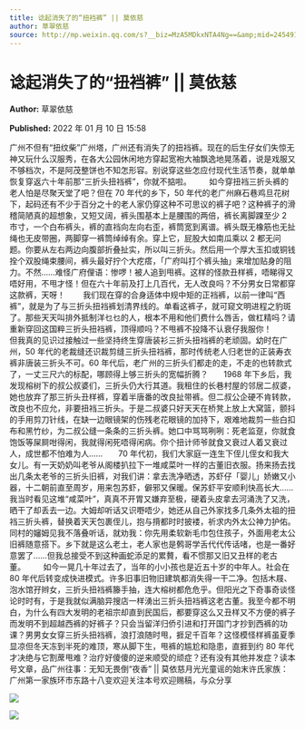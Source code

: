 ```yaml
---
title: 谂起消失了的“扭裆裤” || 莫依慈
author: 草翠依慈
source: http://mp.weixin.qq.com/s?__biz=MzA5MDkxNTA4Ng==&amp;mid=2454911882&amp;idx=1&amp;sn=f9d4064fc769cb79b9023e398fb9c39c&amp;chksm=87a233ebb0d5bafddc4cde87489342df04d40b0e69fe9ce4eabcc5aa6ab848623ec1965405e3#rd
---
```


# 谂起消失了的“扭裆裤” || 莫依慈

**Author:** 草翠依慈

**Published:** 2022 年 01 月 10 日 15:58

广州不但有“扭纹柴”广州塔，广州还有消失了的扭裆裤。现在的后生仔女们失惊无神又玩什么汉服秀，在各大公园休闲地方穿起宽袍大袖飘逸地晃荡着，说是戏服又不够档次，不是阿茂整饼也不知怎形容。别说穿这些怎应付现代生活节奏，就单单恢复穿返六十年前那“三折头扭裆裤”，你就不掂啦。        如今穿扭裆三折头裤的老人怕是尽聚天堂了吧？但在 70 年代的乡下，50 年代的老广州麻石巷鸡旦花树下，起码还有不少于百分之十的老人家仍穿这种不可思议的裤子吧？这种裤子的滑稽简陋真的超想象，又短又阔，裤头围基本上是腰围的两倍，裤长离脚踝至少 2 市寸，一个白布裤头，裤的直裆向左向右歪，裤筒宽到离谱。裤头既无橡筋也无扯绳也无皮带圈，两脚穿一裤筒绰绰有余。穿上它，屁股大如南瓜乘以 2 都无问题。你要从左右两边向腹部折叠扯实，所以叫三折头。然后用一个厚大玉扣或铜钱拴个双股绳束腰间，裤头最好拧个大疙瘩，「广府叫打个裤头抽」来增加贴身的阻力。不然……难怪广府俚语：惨啰！被人追到甩裤。这样的怪款丑样裤，唔睇得又唔好用，不甩才怪！但在六十年前及打上几百代，无人改良吗？不分男女日常都穿这款裤，天呀！        我们现在穿的合身适体中规中矩的正裆裤，以前一律叫“西裤”，就是为了与三折头扭裆裤划清界线的。单看这裤子，就可窥文明进程之豹斑了。那些天天叫排外抵制洋乜乜的人，根本不用和他们费什么唇舌，做杠精吗？请重新穿回这国粹三折头扭裆裤，顶得顺吗？不甩裤不投降不认衰仔我服你！        但我真的见识过接触过一些坚持终生穿唐装衫三折头扭裆裤的老顽固。幼时在广州，50 年代的老裁缝还识裁剪缝三折头扭裆裤，那时传统老人归老世的正装寿衣裤非唐装三折头不可。60 年代后，老广州的三折头们都走的走，不走的也转款式了，一丈三尺六的标配，哪顾得上够三折头的宽幅折腾？       1968 年下乡后，我发现榕树下的叔公叔婆们，三折头仍大行其道。我租住的长巷村屋的邻居二叔婆，她也放弃了那三折头丑样裤，穿着半唐番的改良扯带裤。但二叔公企硬不肯转款，改良也不应允，非要扭裆三折头。于是二叔婆只好天天在桥凳上放上大窝篮，颤抖的手用剪刀针线，在缺一边眼镜架的伤残老花眼镜的加持下，艰难地裁剪一些白扣布和黑竹纱，为二叔公缝一条条的三折头裤。她口中骂骂咧咧：死老监趸，你就食饱饭等屎屙咁得闲，我就得闲死唔得闲病。你个扭计师爷就食又衰过人着又衰过人，成世都不怕难为人……       70 年代初，我们大家庭一连生下侄儿侄女和我大女儿。有一天奶奶叫老爷从阁楼扒拉下一堆咸菜叶一样的古董旧衣服。扬来扬去找出几条太老爷的三折头旧裤，对我们讲：拿去洗净晒透，苏虾仔「婴儿」娇嫩又小器，十二朝前直至周岁，用来包苏虾，僻邪又保暖。保苏虾平安顺利快高长大……我当时看见这堆“咸菜叶”，真真不开胃又嫌弃至极，硬着头皮拿去河涌洗了又洗，晒干了却丢去一边。大姆却听话又识嘢唔少，她还从自己外家找多几条外太祖的扭裆三折头裤，替换着天天包裹侄儿，抱与揹都时时披褛，祈求内外太公神力护佑。同村的嬸姆见我不落叠听话，就劝我：你先用柔软新毛巾包住孩子，外面用老太公旧裤随意搭下。乡下就是这么老土，老人家也是鹩哥学舌代代传话啫，也是一番好意罢了……但我总接受不到这种画蛇添足的累贅，看不惯那又旧又丑样的老古董。        如今一晃几十年过去了，当年的小小孩也是近五十岁的中年人。社会在 80 年代后转变成快进模式。许多旧事旧物旧建筑都消失得一干二净。包括木屐、泡水馆孖辫女，三折头扭裆裤籐手抽，连大榕树都危危乎。但阳光之下奇事奇谈怪论时时有，于是我就似满脑异搜店一样湧出三折头扭裆裤这老古董。我至今都不明白，为什么有四大发明的老祖宗却直到民国后，都要穿这么又丑样又不方便的裤子而发明不到超越西裤的好裤子？只会当留洋归侨引进和打开国门才抄到西裤的功课？男男女女穿三折头扭裆裤，浪打浪随时甩，捱足千百年？这怪模怪样裤虽夏季显凉但冬天冻到半死的难顶，寒从脚下生，甩裤的尴尬和隐患，直捱到约 80 年代才决绝与它割蓆甩难？治疗好傻傻的逆来顺受的顽症？还有没有其他并发症？读本号文章，品广州往事：无知无畏倒“夜香” || 莫依慈月光光童谣的始末许氏家族：广州第一家族环市东路十八变欢迎关注本号欢迎赐稿，与众分享

![](https://mmbiz.qpic.cn/mmbiz_jpg/PJWG74pLsMawYmZiar2Zb7RJ1922AZDLjKj2r9xVGYIAiaICb3OXM0IHn7VIU8TegXvhBg81SMOfzPrOh9ibKH1oQ/640?wx_fmt=jpeg)

![](https://mmbiz.qpic.cn/mmbiz_jpg/PJWG74pLsMawYmZiar2Zb7RJ1922AZDLjzMCborerPWvic2Z0b7rGjeXlI9pyrzPBoh8DylExNgqOelXSTGN46mA/640)
